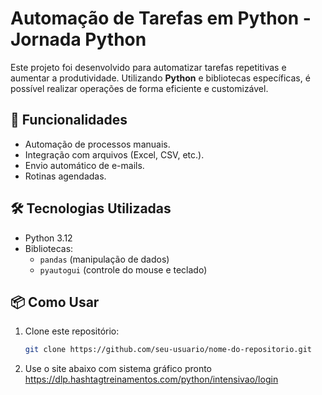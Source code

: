 # Automação de Tarefas em Python - Jornada Python

Este projeto foi desenvolvido para automatizar tarefas repetitivas e aumentar a produtividade. Utilizando **Python** e bibliotecas específicas, é possível realizar operações de forma eficiente e customizável.

## 🚀 Funcionalidades

- Automação de processos manuais.
- Integração com arquivos (Excel, CSV, etc.).
- Envio automático de e-mails.
- Rotinas agendadas.

## 🛠️ Tecnologias Utilizadas

- Python 3.12
- Bibliotecas: 
  - `pandas` (manipulação de dados)
  - `pyautogui` (controle do mouse e teclado)

## 📦 Como Usar

1. Clone este repositório:
   ```bash
   git clone https://github.com/seu-usuario/nome-do-repositorio.git
2. Use o site abaixo com sistema gráfico pronto
   https://dlp.hashtagtreinamentos.com/python/intensivao/login
